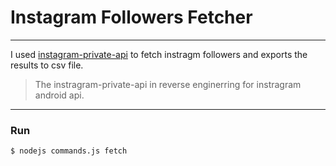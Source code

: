# Instagram Followers Fetcher
----
 I used [instagram-private-api](https://github.com/huttarichard/instagram-private-api) to fetch instragm followers and exports the results to csv file.
> The instragram-private-api in reverse enginerring for instragram android api.
----
### Run
```sh
$ nodejs commands.js fetch
```